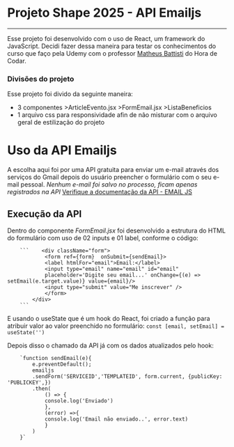 # Projeto Shape 2025 - **API Emailjs**
---
Esse projeto foi desenvolvido com o uso de React, um framework do JavaScript. Decidi fazer dessa maneira para testar os conhecimentos do curso que faço pela Udemy com o professor [Matheus Battisti](https://github.com/matheusbattisti) do Hora de Codar.


### Divisões do projeto
Esse projeto foi divido da seguinte maneira:
* 3 componentes
        >ArticleEvento.jsx
        >FormEmail.jsx
        >ListaBeneficios
* 1 arquivo css para responsividade afin de não misturar com o arquivo geral de estilização do projeto

# Uso da **API Emailjs**
A escolha aqui foi por uma API gratuita para enviar um e-mail através dos serviços do Gmail depois do usuário preencher o formulário com o seu e-mail pessoal. *Nenhum e-mail foi salvo no processo, ficam apenas registrados na API*
[Verifique a documentação da API - EMAIL JS](https://www.emailjs.com/docs/)

## Execução da API

Dentro do componente _FormEmail.jsx_ foi desenvolvido a estrutura do HTML do formulário com uso de 02 inputs e 01 label, conforme o código:
       
        ```    <div className="form"> 
                <form ref={form}  onSubmit={sendEmail}>
                <label htmlFor="email">Email:</label>
                <input type="email" name="email" id="email"
                placeholder='Digite seu email...' onChange={(e) => setEmail(e.target.value)} value={email}/>
                <input type="submit" value="Me inscrever" />
                </form>
            </div>
        ```

E usando o useState que é um hook do React, foi criado a função para atribuir valor ao valor preenchido no formulário:
        `const [email, setEmail] = useState('')`

Depois disso o chamado da API já com os dados atualizados pelo hook:
        
        `function sendEmail(e){
            e.preventDefault();
            emailjs
            .sendForm('SERVICEID','TEMPLATEID', form.current, {publicKey: 'PUBLICKEY',})
            .then(
                () => {
                console.log('Enviado')
                },
                (error) =>{
                console.log('Email não enviado..', error.text)
                }
            )
        }`
